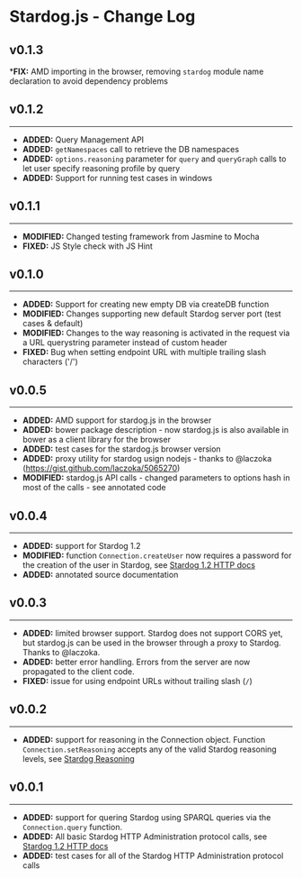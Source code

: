 # Stardog.js - Change Log

## v0.1.3

*__FIX:__ AMD importing in the browser, removing `stardog` module name declaration to avoid dependency problems

## v0.1.2
---

* __ADDED:__ Query Management API
* __ADDED:__ `getNamespaces` call to retrieve the DB namespaces
* __ADDED:__ `options.reasoning` parameter for `query` and `queryGraph` calls to let user specify reasoning profile by query
* __ADDED:__ Support for running test cases in windows

## v0.1.1
---

* __MODIFIED:__ Changed testing framework from Jasmine to Mocha
* __FIXED:__ JS Style check with JS Hint 

## v0.1.0
---

* __ADDED:__ Support for creating new empty DB via createDB function
* __MODIFIED:__ Changes supporting new default Stardog server port (test cases & default)
* __MODIFIED:__ Changes to the way reasoning is activated in the request via a URL querystring parameter instead of custom header
* __FIXED:__ Bug when setting endpoint URL with multiple trailing slash characters ('/')

## v0.0.5
---

* __ADDED:__ AMD support for stardog.js in the browser
* __ADDED:__ bower package description - now stardog.js is also available in bower as a client library for the browser
* __ADDED:__ test cases for the stardog.js browser version
* __ADDED:__ proxy utility for stardog usign nodejs - thanks to @laczoka (https://gist.github.com/laczoka/5065270)
* __MODIFIED:__ stardog.js API calls - changed parameters to options hash in most of the calls - see annotated code

## v0.0.4
---

* __ADDED:__ support for Stardog 1.2
* __MODIFIED:__ function `Connection.createUser` now requires a password for the creation of the user in Stardog, see [Stardog 1.2 HTTP docs](http://stardog.com/docs/network/)
* __ADDED:__ annotated source documentation


## v0.0.3
---

* __ADDED:__ limited browser support. Stardog does not support CORS yet, but stardog.js can be used in the browser through a proxy to Stardog. Thanks to @laczoka.
* __ADDED:__ better error handling. Errors from the server are now propagated to the client code.
* __FIXED:__ issue for using endpoint URLs without trailing slash (`/`)


## v0.0.2
---
* __ADDED:__ support for reasoning in the Connection object. Function `Connection.setReasoning` accepts any of the valid Stardog reasoning levels, see [Stardog Reasoning](http://stardog.com/docs/owl2/#reasoning)

## v0.0.1
---
* __ADDED:__ support for quering Stardog using SPARQL queries via the `Connection.query` function.
* __ADDED:__ All basic Stardog HTTP Administration protocol calls, see [Stardog 1.2 HTTP docs](http://stardog.com/docs/network/)
* __ADDED:__ test cases for all of the Stardog HTTP Administration protocol calls
